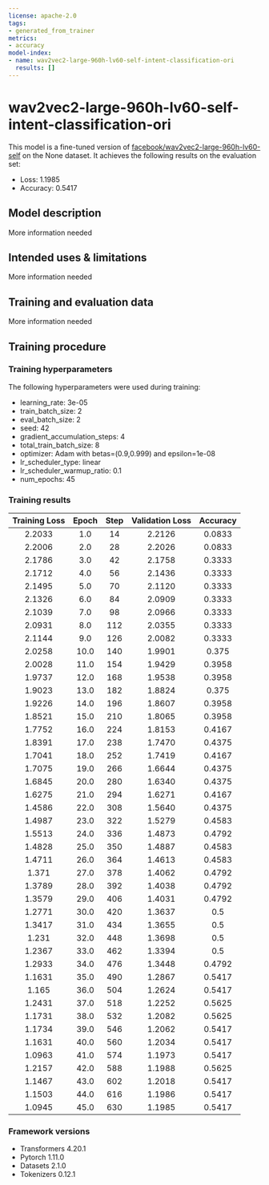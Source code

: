 ```yaml
---
license: apache-2.0
tags:
- generated_from_trainer
metrics:
- accuracy
model-index:
- name: wav2vec2-large-960h-lv60-self-intent-classification-ori
  results: []
---
```


<!-- This model card has been generated automatically according to the information the Trainer had access to. You
should probably proofread and complete it, then remove this comment. -->

# wav2vec2-large-960h-lv60-self-intent-classification-ori

This model is a fine-tuned version of [facebook/wav2vec2-large-960h-lv60-self](https://huggingface.co/facebook/wav2vec2-large-960h-lv60-self) on the None dataset.
It achieves the following results on the evaluation set:
- Loss: 1.1985
- Accuracy: 0.5417

## Model description

More information needed

## Intended uses & limitations

More information needed

## Training and evaluation data

More information needed

## Training procedure

### Training hyperparameters

The following hyperparameters were used during training:
- learning_rate: 3e-05
- train_batch_size: 2
- eval_batch_size: 2
- seed: 42
- gradient_accumulation_steps: 4
- total_train_batch_size: 8
- optimizer: Adam with betas=(0.9,0.999) and epsilon=1e-08
- lr_scheduler_type: linear
- lr_scheduler_warmup_ratio: 0.1
- num_epochs: 45

### Training results

| Training Loss | Epoch | Step | Validation Loss | Accuracy |
|:-------------:|:-----:|:----:|:---------------:|:--------:|
| 2.2033        | 1.0   | 14   | 2.2126          | 0.0833   |
| 2.2006        | 2.0   | 28   | 2.2026          | 0.0833   |
| 2.1786        | 3.0   | 42   | 2.1758          | 0.3333   |
| 2.1712        | 4.0   | 56   | 2.1436          | 0.3333   |
| 2.1495        | 5.0   | 70   | 2.1120          | 0.3333   |
| 2.1326        | 6.0   | 84   | 2.0909          | 0.3333   |
| 2.1039        | 7.0   | 98   | 2.0966          | 0.3333   |
| 2.0931        | 8.0   | 112  | 2.0355          | 0.3333   |
| 2.1144        | 9.0   | 126  | 2.0082          | 0.3333   |
| 2.0258        | 10.0  | 140  | 1.9901          | 0.375    |
| 2.0028        | 11.0  | 154  | 1.9429          | 0.3958   |
| 1.9737        | 12.0  | 168  | 1.9538          | 0.3958   |
| 1.9023        | 13.0  | 182  | 1.8824          | 0.375    |
| 1.9226        | 14.0  | 196  | 1.8607          | 0.3958   |
| 1.8521        | 15.0  | 210  | 1.8065          | 0.3958   |
| 1.7752        | 16.0  | 224  | 1.8153          | 0.4167   |
| 1.8391        | 17.0  | 238  | 1.7470          | 0.4375   |
| 1.7041        | 18.0  | 252  | 1.7419          | 0.4167   |
| 1.7075        | 19.0  | 266  | 1.6644          | 0.4375   |
| 1.6845        | 20.0  | 280  | 1.6340          | 0.4375   |
| 1.6275        | 21.0  | 294  | 1.6271          | 0.4167   |
| 1.4586        | 22.0  | 308  | 1.5640          | 0.4375   |
| 1.4987        | 23.0  | 322  | 1.5279          | 0.4583   |
| 1.5513        | 24.0  | 336  | 1.4873          | 0.4792   |
| 1.4828        | 25.0  | 350  | 1.4887          | 0.4583   |
| 1.4711        | 26.0  | 364  | 1.4613          | 0.4583   |
| 1.371         | 27.0  | 378  | 1.4062          | 0.4792   |
| 1.3789        | 28.0  | 392  | 1.4038          | 0.4792   |
| 1.3579        | 29.0  | 406  | 1.4031          | 0.4792   |
| 1.2771        | 30.0  | 420  | 1.3637          | 0.5      |
| 1.3417        | 31.0  | 434  | 1.3655          | 0.5      |
| 1.231         | 32.0  | 448  | 1.3698          | 0.5      |
| 1.2367        | 33.0  | 462  | 1.3394          | 0.5      |
| 1.2933        | 34.0  | 476  | 1.3448          | 0.4792   |
| 1.1631        | 35.0  | 490  | 1.2867          | 0.5417   |
| 1.165         | 36.0  | 504  | 1.2624          | 0.5417   |
| 1.2431        | 37.0  | 518  | 1.2252          | 0.5625   |
| 1.1731        | 38.0  | 532  | 1.2082          | 0.5625   |
| 1.1734        | 39.0  | 546  | 1.2062          | 0.5417   |
| 1.1631        | 40.0  | 560  | 1.2034          | 0.5417   |
| 1.0963        | 41.0  | 574  | 1.1973          | 0.5417   |
| 1.2157        | 42.0  | 588  | 1.1988          | 0.5625   |
| 1.1467        | 43.0  | 602  | 1.2018          | 0.5417   |
| 1.1503        | 44.0  | 616  | 1.1986          | 0.5417   |
| 1.0945        | 45.0  | 630  | 1.1985          | 0.5417   |


### Framework versions

- Transformers 4.20.1
- Pytorch 1.11.0
- Datasets 2.1.0
- Tokenizers 0.12.1
